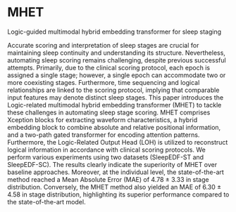 # MHET
Logic-guided multimodal hybrid embedding transformer for sleep staging

Accurate scoring and interpretation of sleep stages are crucial for maintaining sleep continuity and understanding its structure. Nevertheless, automating sleep scoring remains challenging, despite previous successful attempts. Primarily, due to the clinical scoring protocol, each epoch is assigned a single stage; however, a single epoch can accommodate two or more coexisting stages. Furthermore, time sequencing and logical relationships are linked to the scoring protocol, implying that comparable input features may denote distinct sleep stages. This paper introduces the Logic-related multimodal hybrid embedding transformer (MHET) to tackle these challenges in automating sleep stage scoring. MHET comprises Xception blocks for extracting waveform characteristics, a hybrid embedding block to combine absolute and relative positional information, and a two-path gated transformer for encoding attention patterns. Furthermore, the Logic-Related Output Head (LOH) is utilized to reconstruct logical information in accordance with clinical scoring protocols. We perform various experiments using two datasets (SleepEDF-ST and SleepEDF-SC). The results clearly indicate the superiority of MHET over baseline approaches. Moreover, at the individual level, the state-of-the-art method reached a Mean Absolute Error (MAE) of 4.78 $\pm$ 3.33 in stage distribution. Conversely, the MHET method also yielded an MAE of 6.30 $\pm$ 4.58 in stage distribution, highlighting its superior performance compared to the state-of-the-art model.
